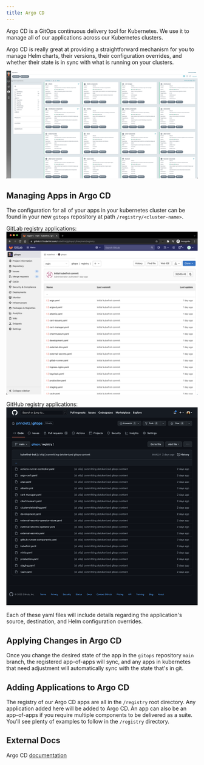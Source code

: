 ```yaml
---
title: Argo CD
---
```


Argo CD is a GitOps continuous delivery tool for Kubernetes. We use it to manage all of our applications across our Kubernetes clusters.

Argo CD is really great at providing a straightforward mechanism for you to manage Helm charts, their versions, their configuration overrides, and whether their state is in sync with what is running on your clusters.

![Argo CD Applications](../img/kubefirst/argocd/argocd-apps.png)

## Managing Apps in Argo CD

The configuration for all of your apps in your kubernetes cluster can be found in your new `gitops` repository at path `/registry/<cluster-name>`.

GitLab registry applications:
![GitLab Applications Registry](../img/kubefirst/gitops/registry.png)

GitHub registry applications:
![GitHub Applications Registry](../img/kubefirst/local/gitops-registry.png)

Each of these yaml files will include details regarding the application's source, destination, and Helm configuration overrides.

## Applying Changes in Argo CD

Once you change the desired state of the app in the `gitops` repository `main` branch, the registered app-of-apps will sync, and any apps in kubernetes that need adjustment will automatically sync with the state that's in git.

## Adding Applications to Argo CD

The registry of our Argo CD apps are all in the `/registry` root directory. Any application added here will be added to Argo CD. An app can also be an app-of-apps if you require multiple components to be delivered as a suite. You'll see plenty of examples to follow in the `/registry` directory.

## External Docs

Argo CD [documentation](https://argo-cd.readthedocs.io/en/stable/)

